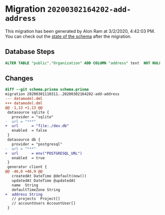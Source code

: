 # Migration `20200302164202-add-address`

This migration has been generated by Alon Ram at 3/2/2020, 4:42:03 PM.
You can check out the [state of the schema](./schema.prisma) after the migration.

## Database Steps

```sql
ALTER TABLE "public"."Organization" ADD COLUMN "address" text  NOT NULL DEFAULT '';
```

## Changes

```diff
diff --git schema.prisma schema.prisma
migration 20200301110311..20200302164202-add-address
--- datamodel.dml
+++ datamodel.dml
@@ -1,13 +1,13 @@
 datasource sqlite {
   provider = "sqlite"
-  url = "***"
+  url      = "file:./dev.db"
   enabled  = false
 }
 datasource db {
   provider = "postgresql"
-  url = "***"
+  url      = env("POSTGRESQL_URL")
   enabled  = true
 }
 generator client {
@@ -46,8 +46,9 @@
   createdAt DateTime @default(now())
   updatedAt DateTime @updatedAt
   name  String
   defaultTimeZone String
+  address String
   // projects  Project[]
   // accountUsers AccountUser[]
 }
```


